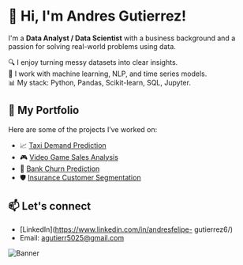 # 👋 Hi, I'm Andres Gutierrez!

I'm a **Data Analyst / Data Scientist** with a business background and a passion for solving real-world problems using data.

🔍 I enjoy turning messy datasets into clear insights.  
🧠 I work with machine learning, NLP, and time series models.  
📊 My stack: Python, Pandas, Scikit-learn, SQL, Jupyter.

## 💼 My Portfolio
Here are some of the projects I’ve worked on:
- 📈 [Taxi Demand Prediction](https://github.com/your-user/sweet-lift-taxi-demand-prediction)
- 🎮 [Video Game Sales Analysis](https://github.com/your-user/ice-video-games-project)
- 🏦 [Bank Churn Prediction](https://github.com/your-user/beta-bank-customer-churn)
- 🛡️ [Insurance Customer Segmentation](https://github.com/your-user/sure-tomorrow-customer-segmentation)



## 📫 Let's connect
- [LinkedIn](https://www.linkedin.com/in/andresfelipe-
gutierrez6/)
- Email: agutierr5025@gmail.com

![Banner](https://link-to-your-banner-image.jpg)
